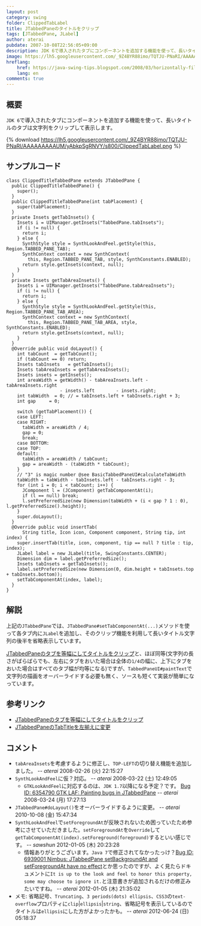 ```yaml
---
layout: post
category: swing
folder: ClippedTabLabel
title: JTabbedPaneのタイトルをクリップ
tags: [JTabbedPane, JLabel]
author: aterai
pubdate: 2007-10-08T22:56:05+09:00
description: JDK 6で導入されたタブにコンポーネントを追加する機能を使って、長いタイトルのタブは文字列をクリップして表示します。
image: https://lh5.googleusercontent.com/_9Z4BYR88imo/TQTJU-PNaRI/AAAAAAAAAUM/yAbkpSgRNVY/s800/ClippedTabLabel.png
hreflang:
    href: https://java-swing-tips.blogspot.com/2008/03/horizontally-fill-tab-of-jtabbedpane.html
    lang: en
comments: true
---
```

## 概要
`JDK 6`で導入されたタブにコンポーネントを追加する機能を使って、長いタイトルのタブは文字列をクリップして表示します。

{% download https://lh5.googleusercontent.com/_9Z4BYR88imo/TQTJU-PNaRI/AAAAAAAAAUM/yAbkpSgRNVY/s800/ClippedTabLabel.png %}

## サンプルコード
<pre class="prettyprint"><code>class ClippedTitleTabbedPane extends JTabbedPane {
  public ClippedTitleTabbedPane() {
    super();
  }
  public ClippedTitleTabbedPane(int tabPlacement) {
    super(tabPlacement);
  }
  private Insets getTabInsets() {
    Insets i = UIManager.getInsets("TabbedPane.tabInsets");
    if (i != null) {
      return i;
    } else {
      SynthStyle style = SynthLookAndFeel.getStyle(this, Region.TABBED_PANE_TAB);
      SynthContext context = new SynthContext(
        this, Region.TABBED_PANE_TAB, style, SynthConstants.ENABLED);
      return style.getInsets(context, null);
    }
  }
  private Insets getTabAreaInsets() {
    Insets i = UIManager.getInsets("TabbedPane.tabAreaInsets");
    if (i != null) {
      return i;
    } else {
      SynthStyle style = SynthLookAndFeel.getStyle(this, Region.TABBED_PANE_TAB_AREA);
      SynthContext context = new SynthContext(
        this, Region.TABBED_PANE_TAB_AREA, style, SynthConstants.ENABLED);
      return style.getInsets(context, null);
    }
  }
  @Override public void doLayout() {
    int tabCount  = getTabCount();
    if (tabCount == 0) return;
    Insets tabInsets   = getTabInsets();
    Insets tabAreaInsets = getTabAreaInsets();
    Insets insets = getInsets();
    int areaWidth = getWidth() - tabAreaInsets.left - tabAreaInsets.right
                    - insets.left        - insets.right;
    int tabWidth  = 0; // = tabInsets.left + tabInsets.right + 3;
    int gap     = 0;

    switch (getTabPlacement()) {
    case LEFT:
    case RIGHT:
      tabWidth = areaWidth / 4;
      gap = 0;
      break;
    case BOTTOM:
    case TOP:
    default:
      tabWidth = areaWidth / tabCount;
      gap = areaWidth - (tabWidth * tabCount);
    }
    // "3" is magic number @see BasicTabbedPaneUI#calculateTabWidth
    tabWidth = tabWidth - tabInsets.left - tabInsets.right - 3;
    for (int i = 0; i &lt; tabCount; i++) {
      JComponent l = (JComponent) getTabComponentAt(i);
      if (l == null) break;
      l.setPreferredSize(new Dimension(tabWidth + (i &lt; gap ? 1 : 0), l.getPreferredSize().height));
    }
    super.doLayout();
  }
  @Override public void insertTab(
      String title, Icon icon, Component component, String tip, int index) {
    super.insertTab(title, icon, component, tip == null ? title : tip, index);
    JLabel label = new JLabel(title, SwingConstants.CENTER);
    Dimension dim = label.getPreferredSize();
    Insets tabInsets = getTabInsets();
    label.setPreferredSize(new Dimension(0, dim.height + tabInsets.top + tabInsets.bottom));
    setTabComponentAt(index, label);
  }
}
</code></pre>

## 解説
上記の`JTabbedPane`では、`JTabbedPane#setTabComponentAt(...)`メソッドを使って各タブ内に`JLabel`を追加し、そのクリップ機能を利用して長いタイトル文字列の後半を省略表示しています。

[JTabbedPaneのタブを等幅にしてタイトルをクリップ](https://ateraimemo.com/Swing/ClippedTitleTab.html)と、ほぼ同等(文字列の長さがばらばらでも、左右にタブをおいた場合は全体の`1/4`の幅に、上下にタブをおいた場合はすべてのタブ幅が均等になる)ですが、`TabbedPaneUI#paintText`で文字列の描画をオーバーライドする必要も無く、ソースも短くて実装が簡単になっています。

## 参考リンク
- [JTabbedPaneのタブを等幅にしてタイトルをクリップ](https://ateraimemo.com/Swing/ClippedTitleTab.html)
- [JTabbedPaneのTabTitleを左揃えに変更](https://ateraimemo.com/Swing/TabTitleAlignment.html)

<!-- dummy comment line for breaking list -->

## コメント
- `tabAreaInsets`を考慮するように修正し、`TOP-LEFT`の切り替え機能を追加しました。 -- *aterai* 2008-02-26 (火) 22:15:27
- `SynthLookAndFeel`に仮？対応。 -- *aterai* 2008-03-22 (土) 12:49:05
    - `GTKLookAndFeel`に対応するのは、`JDK 1.7`以降になる予定？です。 [Bug ID: 6354790 GTK LAF: Painting bugs in JTabbedPane](https://bugs.openjdk.java.net/browse/JDK-6354790) -- *aterai* 2008-03-24 (月) 17:27:13
- `JTabbedPane#doLayout()`をオーバーライドするように変更。 -- *aterai* 2010-10-08 (金) 15:47:34
- `SynthLookAndFeel`で`setForegroundAt`が反映されないため困っていたため参考にさせていただきました。`setForegroundAt`を`Override`して`getTabComponentAt(index).setForeground(foreground)`するといい感じです。 -- *sawshun* 2012-01-05 (木) 20:23:28
    - 情報ありがとうございます。`Java 7`で修正されてなかったっけ？[Bug ID: 6939001 Nimbus: JTabbedPane setBackgroundAt and setForegroundAt have no effect](https://bugs.openjdk.java.net/browse/JDK-6939001)とか思ったのですが、よく見たらドキュメントに`It is up to the look and feel to honor this property, some may choose to ignore it.`と注意書きが追加されるだけの修正みたいですね。 -- *aterai* 2012-01-05 (木) 21:35:02
- メモ: 省略記号、`Truncating`、`3 periods(dots) ellipsis`、`CSS3`の`text-overflow`プロパティに`clip`|`ellipsis`|`string`、省略記号を表示しているのでタイトルは`ellipsis`にした方がよかったかも。 -- *aterai* 2012-06-24 (日) 05:18:37

<!-- dummy comment line for breaking list -->
